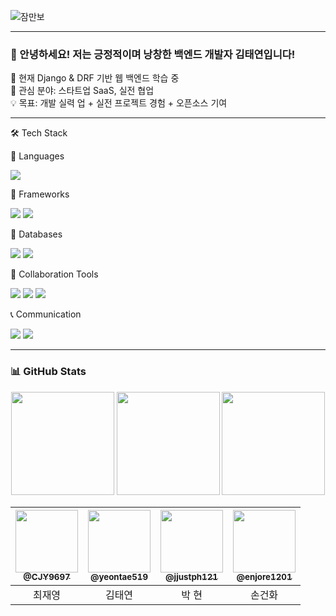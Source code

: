 ![잠만보](https://github.com/user-attachments/assets/a4e7b736-18ce-40ea-8354-9c5e686ce2c9)  
<div align="center">
</div>


---

### 👋 안녕하세요! 저는 긍정적이며 낭창한 백엔드 개발자 김태연입니다!

🎯 현재 Django & DRF 기반 웹 백엔드 학습 중  
🚀 관심 분야: 스타트업 SaaS, 실전 협업  
💡 목표: 개발 실력 업 + 실전 프로젝트 경험 + 오픈소스 기여

---
<p>
🛠️ Tech Stack</p>
🧠 Languages
<p> <img src="https://img.shields.io/badge/Python-3776AB?style=for-the-badge&logo=python&logoColor=white"/> </p>
🧱 Frameworks
<p> <img src="https://img.shields.io/badge/Django-092E20?style=for-the-badge&logo=django&logoColor=white"/> <img src="https://img.shields.io/badge/DRF-CC0000?style=for-the-badge&logo=django&logoColor=white"/> </p>
💾 Databases
<p> <img src="https://img.shields.io/badge/PostgreSQL-4169E1?style=for-the-badge&logo=postgresql&logoColor=white"/> <img src="https://img.shields.io/badge/MySQL-00758F?style=for-the-badge&logo=mysql&logoColor=white"/> </p>
🤝 Collaboration Tools
<p> <img src="https://img.shields.io/badge/Git-F05032?style=for-the-badge&logo=git&logoColor=white"/> <img src="https://img.shields.io/badge/GitHub-181717?style=for-the-badge&logo=github&logoColor=white"/> <img src="https://img.shields.io/badge/Notion-000000?style=for-the-badge&logo=notion&logoColor=white"/> </p>
📞 Communication
<p> <img src="https://img.shields.io/badge/Discord-5865F2?style=for-the-badge&logo=discord&logoColor=white"/> <img src="https://img.shields.io/badge/Instagram-E4405F?style=for-the-badge&logo=instagram&logoColor=white"/> </p>

---

### 📊 GitHub Stats

<p align="center">
  <img src="https://github-readme-stats.vercel.app/api?username=yeontae519&show_icons=true&theme=radical" height="165"/>
  <img src="https://github-readme-stats.vercel.app/api/top-langs/?username=yeontae519&layout=compact&theme=radical" height="165"/>
  <img src="https://github-readme-streak-stats.herokuapp.com/?user=yeontae519&theme=radical" height="165"/>
</p>

| <a href=https://github.com/CJY9697/><img src="https://avatars.githubusercontent.com/u/199873650?v=4" width=100px/><br/><sub><b>@CJY9697</b></sub></a><br/> | <a href=https://github.com/yeontae519><img src="https://avatars.githubusercontent.com/u/201067110?s=400&u=bb9748af261a87d49c9cd231299d58a583beda03&v=4" width=100px/><br/><sub><b>@yeontae519</b></sub></a><br/> | <a href=https://github.com/jjustph121><img src="https://avatars.githubusercontent.com/u/201066875?v=4" width=100px/><br/><sub><b>@jjustph121</b></sub></a><br/> | <a href=https://github.com/enjore1201><img src="https://avatars.githubusercontent.com/u/186259196?v=4" width=100px/><br/><sub><b>@enjore1201</b></sub></a><br/> |
|:----------------------------------:|:----------:|:---------------------------------------------------------------------------------------------------------------------------------------------------------:|:----------:|
|                최재영                 |    김태연     |                                                                            박 현                                                                            |    손건화     | 
